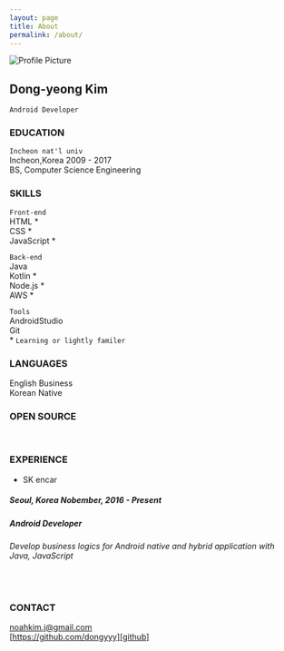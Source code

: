 ```yaml
---
layout: page
title: About
permalink: /about/
---
```


<img src="{{ site.baseurl }}/assets/Quote.png" title="Profile Picture" class="profile">

## Dong-yeong Kim
`Android Developer`<br>

### EDUCATION
`Incheon nat'l univ`<br>
Incheon,Korea 2009 - 2017<br>
BS, Computer Science Engineering<br>

### SKILLS
`Front-end`<br>
HTML * <br>
CSS * <br>
JavaScript * <br>

`Back-end`<br>
Java <br>
Kotlin * <br>
Node.js * <br>
AWS * <br>

`Tools`<br>
AndroidStudio<br>
Git<br>
\* `Learning or lightly familer` <br>

### LANGUAGES
English Business<br>
Korean Native<br>

### OPEN SOURCE
<br>

### EXPERIENCE
* SK encar
<h5>Seoul, Korea Nobember, 2016 - Present</h5>
<h5>Android Developer</h5>
<h6>Develop business logics for Android native and hybrid application with Java, JavaScript</h6>
<br>

### CONTACT
noahkim.j@gmail.com<br>
[https://github.com/dongyyy][github]<br>


[github]: https://github.com/dongyyy



